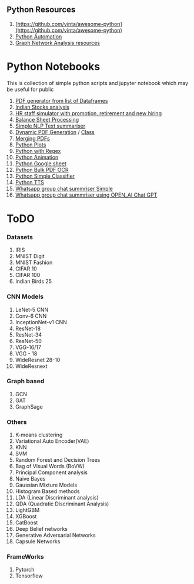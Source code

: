## Python Resources

1. [https://github.com/vinta/awesome-python](https://github.com/vinta/awesome-python)
2. [Python Automation](https://github.com/thepycoach/automation)
3. [Graph Network Analysis resources](https://github.com/gauravmeena0708/awesome-network-analysis)


# Python Notebooks
This is collection of simple python scripts and jupyter notebook which may be useful for public
1. [PDF generator from list of Dataframes](https://github.com/gauravmeena0708/python-notebooks/blob/master/pdf_generator.py)
2. [Indian Stocks analysis](https://github.com/gauravmeena0708/python-notebooks/blob/master/Notebook%20Balancesheet.ipynb)
3. [HR staff simulator with promotion, retirement and new hiring](https://github.com/gauravmeena0708/python-notebooks/blob/master/Notebook%20HR%20Strength.ipynb)
4. [Balance Sheet Processing](https://github.com/gauravmeena0708/python-notebooks/blob/master/Notebook%20Balancesheet.ipynb)
5. [Simple NLP Text summariser](https://github.com/gauravmeena0708/python-notebooks/blob/master/Notebook%20NLP_Text_summarizer.ipynb)
6. [Dynamic PDF Generation](https://github.com/gauravmeena0708/python-notebooks/blob/master/Notebook%20PDF%20dynamic.ipynb) / [Class](https://github.com/gauravmeena0708/python-notebooks/blob/master/pdf_generator.py)
7. [Merging PDFs](https://github.com/gauravmeena0708/python-notebooks/blob/master/Notebook%20PDF%20merge.ipynb)
8. [Python Plots](https://github.com/gauravmeena0708/python-notebooks/blob/master/Notebook%20Plot.ipynb)
9. [Python with Regex](https://github.com/gauravmeena0708/python-notebooks/blob/master/Notebook%20Regex.ipynb)
10. [Python Animation](https://github.com/gauravmeena0708/python-notebooks/blob/master/Notebook%20animation.ipynb)
11. [Python Google sheet](https://github.com/gauravmeena0708/python-notebooks/blob/master/Notebook%20gsheets.ipynb)
12. [Python Bulk PDF OCR](https://github.com/gauravmeena0708/python-notebooks/blob/master/Notebook%20pdf%20searchable.ipynb)
13. [Python Simple Classifier](https://github.com/gauravmeena0708/python-notebooks/blob/master/Notebook%20simple%20classifier.ipynb)
14. [Python TTS](https://github.com/gauravmeena0708/python-notebooks/blob/master/Notebook%20text%20to%20Speech.ipynb)
15. [Whatsapp group chat summriser Simple](https://github.com/gauravmeena0708/python-notebooks/blob/master/Script%20whatsapp%20group%20summary.py)
16. [Whatsapp group chat summriser using OPEN_AI Chat GPT](https://github.com/gauravmeena0708/python-notebooks/blob/master/Script%20whatsapp_summrizer_using_openai_gpt.py)

# ToDO

### Datasets
1. IRIS
2. MNIST Digit
3. MNIST Fashion
4. CIFAR 10
5. CIFAR 100
6. Indian Birds 25

### CNN Models
1. LeNet-5 CNN
2. Conv-6 CNN
3. InceptionNet-v1 CNN
4. ResNet-18
5. ResNet-34
6. ResNet-50
7. VGG-16/17
8. VGG - 18
9. WideResnet 28-10
10. WideResnext
    
### Graph based
1. GCN
2. GAT
3. GraphSage

### Others
1. K-means clustering
2. Variational Auto Encoder(VAE)
3. KNN
4. SVM
5. Random Forest and Decision Trees
6. Bag of Visual Words (BoVW)
7. Principal Component analysis
8. Naive Bayes
9. Gaussian Mixture Models
10. Histogram Based methods
11. LDA (Linear Discriminant analysis)
12. QDA (Quadratic Discriminant Analysis)
13. LightGBM
14. XGBoost
15. CatBoost
16. Deep Belief networks
17. Generative Adversarial Networks
18. Capsule Networks

### FrameWorks
1. Pytorch
2. Tensorflow
